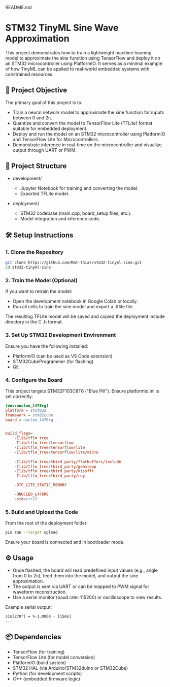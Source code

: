 README.md

# STM32 TinyML Sine Wave Approximation

This project demonstrates how to train a lightweight machine learning model to approximate the sine function using TensorFlow and deploy it on an STM32 microcontroller using PlatformIO. It serves as a minimal example of how TinyML can be applied to real-world embedded systems with constrained resources.

## 🚀 Project Objective

The primary goal of this project is to:

* Train a neural network model to approximate the sine function for inputs between 0 and 2π.
* Quantize and convert the model to TensorFlow Lite (TFLite) format suitable for embedded deployment.
* Deploy and run the model on an STM32 microcontroller using PlatformIO and TensorFlow Lite for Microcontrollers.
* Demonstrate inference in real-time on the microcontroller and visualize output through UART or PWM.

## 📁 Project Structure

* development/

  * Jupyter Notebook for training and converting the model.
  * Exported TFLite model.
* deployment/

  * STM32 codebase (main.cpp, board\_setup files, etc.).
  * Model integration and inference code.

## 🛠️ Setup Instructions

### 1. Clone the Repository

```bash
git clone https://github.com/Mat-thias/stm32-tinyml-sine.git
cd stm32-tinyml-sine
```

### 2. Train the Model (Optional)

If you want to retrain the model:

* Open the development notebook in Google Colab or locally.
* Run all cells to train the sine model and export a .tflite file.

The resulting TFLite model will be saved and copied the deployment include directory in the C .h format.

### 3. Set Up STM32 Development Environment

Ensure you have the following installed:

* PlatformIO (can be used as VS Code extension)
* STM32CubeProgrammer (for flashing)
* Git

### 4. Configure the Board

This project targets STM32F103C8T6 ("Blue Pill"). Ensure platformio.ini is set correctly:

```ini
[env:nucleo_l476rg]
platform = ststm32
framework = stm32cube
board = nucleo_l476rg


build_flags=
    -Ilib/tflm_tree
    -Ilib/tflm_tree/tensorflow
    -Ilib/tflm_tree/tensorflow/lite
    -Ilib/tflm_tree/tensorflow/lite/micro
    
    -Ilib/tflm_tree/third_party/flatbuffers/include
    -Ilib/tflm_tree/third_party/gemmlowp
    -Ilib/tflm_tree/third_party/kissfft
    -Ilib/tflm_tree/third_party/ruy

    -DTF_LITE_STATIC_MEMORY

    -DNUCLEO_L476RG
    -std=c++17
```

### 5. Build and Upload the Code

From the root of the deployment folder:

```bash
pio run --target upload
```

Ensure your board is connected and in bootloader mode.

## ⚙️ Usage

* Once flashed, the board will read predefined input values (e.g., angle from 0 to 2π), feed them into the model, and output the sine approximation.
* The output is sent via UART or can be mapped to PWM signal for waveform reconstruction.
* Use a serial monitor (baud rate: 115200) or oscilloscope to view results.

Example serial output:

```text
sin(270°) = %-1.0000 - [15ms]
...
```

## 📦 Dependencies

* TensorFlow (for training)
* TensorFlow Lite (for model conversion)
* PlatformIO (build system)
* STM32 HAL (via Arduino/STM32duino or STM32Cube)
* Python (for development scripts)
* C++ (embedded firmware logic)
